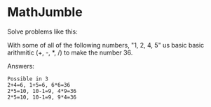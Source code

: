 # MathJumble
Solve problems like this:

With some of all of the following numbers, "1, 2, 4, 5" us basic basic arithmitic (+, -, *, /) to make the number 36.

Answers:
```
Possible in 3
2+4=6, 1+5=6, 6*6=36
2*5=10, 10-1=9, 4*9=36
2*5=10, 10-1=9, 9*4=36
```
